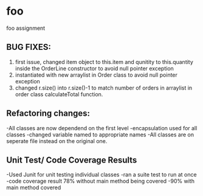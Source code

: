 # foo
foo assignment

BUG FIXES:
------------
1. first issue, changed item object to this.item and qunitity to this.quantity inside the OrderLine constructor to avoid null pointer exception
2. instantiated with new arraylist in Order class to avoid null pointer exception
3. changed r.size() into r.size()-1 to match number of orders in arraylist in order class calculateTotal function.

Refactoring changes:
---------------------
-All classes are now dependend on the first level
-encapsulation used for all classes
-changed variable named to appropriate names
-All classes are on seperate file instead on the original one.

Unit Test/ Code Coverage Results
---------------------------------
-Used Junit for unit testing individual classes
-ran a suite test to run at once
-code coverage result 78% without main method being covered
-90% with main method covered

